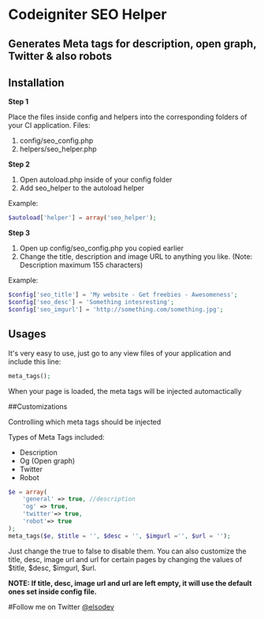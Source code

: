 Codeigniter SEO Helper
=======================
Generates Meta tags for description, open graph, Twitter & also robots
-----------------------

## Installation

**Step 1**

Place the files inside config and helpers into the corresponding folders of your CI application.
Files:

1. config/seo_config.php
2. helpers/seo_helper.php 

**Step 2**

1. Open autoload.php inside of your config folder 
2. Add seo_helper to the autoload helper

Example:

```php
$autoload['helper'] = array('seo_helper');
```

**Step 3**

1. Open up config/seo_config.php you copied earlier
2. Change the title, description and image URL to anything you like.
(Note: Description maximum 155 characters)

Example:

```php
$config['seo_title'] = 'My website - Get freebies - Awesomeness';
$config['seo_desc'] = 'Something intesresting';
$config['seo_imgurl'] = 'http://something.com/something.jpg';
```

## Usages
It's very easy to use, just go to any view files of your application and include this line:
```php
meta_tags();
```

When your page is loaded, the meta tags will be injected automactically

##Customizations

Controlling which meta tags should be injected

Types of Meta Tags included:
  * Description
  * Og (Open graph)
  * Twitter
  * Robot

```php
$e = array(
	'general' => true, //description
	'og' => true,
	'twitter'=> true,
	'robot'=> true
);
meta_tags($e, $title = '', $desc = '', $imgurl ='', $url = '');
```
Just change the true to false to disable them.
You can also customize the title, desc, image url and url for certain pages by changing the values of $title, $desc, $imgurl, $url.

**NOTE: If title, desc, image url and url are left empty, it will use the default ones set inside config file.**

#Follow me on Twitter [@elsodev](http://twitter.com/elsodev)



